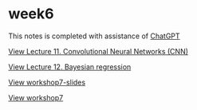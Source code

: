 # week6
This notes is completed with assistance of [ChatGPT](xx)

[View Lecture 11. Convolutional Neural Networks (CNN)](./slide/13.pdf)

[View Lecture 12. Bayesian regression](./slide/14.pdf)

[View workshop7-slides](./slide/workshop7-slides.pdf)

[View workshop7](/workshop7-slides.pdf)

